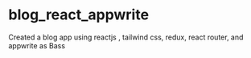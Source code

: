 # blog_react_appwrite
Created a blog app using reactjs , tailwind css, redux, react router, and appwrite as Bass
